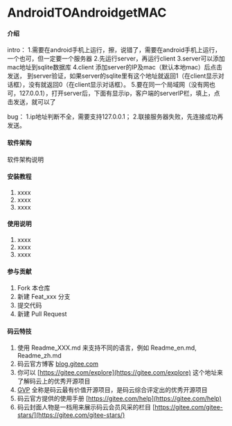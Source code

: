 # AndroidTOAndroidgetMAC

#### 介绍
intro：
1.需要在android手机上运行，擦，说错了，需要在android手机上运行，一个也可，但一定要一个服务器
2.先运行server，再运行client
3.server可以添加mac地址到sqlite数据库
4.client 添加server的IP及mac（默认本地mac）后点击发送，
到server验证，如果server的sqlite里有这个地址就返回1（在client显示对话框），没有就返回0（在client显示对话框）。
5.要在同一个局域网（没有网也可，127.0.0.1），打开server后，下面有显示ip，客户端的serverIP栏，填上，点击发送，就可以了

bug：
1.ip地址判断不全，需要支持127.0.0.1；
2.联接服务器失败，先连接成功再发送。

#### 软件架构
软件架构说明


#### 安装教程

1. xxxx
2. xxxx
3. xxxx

#### 使用说明

1. xxxx
2. xxxx
3. xxxx

#### 参与贡献

1. Fork 本仓库
2. 新建 Feat_xxx 分支
3. 提交代码
4. 新建 Pull Request


#### 码云特技

1. 使用 Readme\_XXX.md 来支持不同的语言，例如 Readme\_en.md, Readme\_zh.md
2. 码云官方博客 [blog.gitee.com](https://blog.gitee.com)
3. 你可以 [https://gitee.com/explore](https://gitee.com/explore) 这个地址来了解码云上的优秀开源项目
4. [GVP](https://gitee.com/gvp) 全称是码云最有价值开源项目，是码云综合评定出的优秀开源项目
5. 码云官方提供的使用手册 [https://gitee.com/help](https://gitee.com/help)
6. 码云封面人物是一档用来展示码云会员风采的栏目 [https://gitee.com/gitee-stars/](https://gitee.com/gitee-stars/)